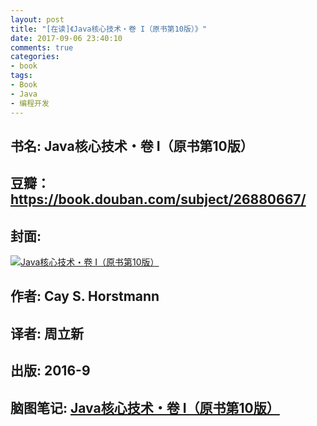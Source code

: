 ```yaml
---
layout: post
title: "[在读]《Java核心技术・卷 I（原书第10版）》"
date: 2017-09-06 23:40:10
comments: true
categories: 
- book
tags: 
- Book 
- Java
- 编程开发
---
```


## 书名: Java核心技术・卷 I（原书第10版）
## 豆瓣：https://book.douban.com/subject/26880667/
## 封面: 

 [![Java核心技术・卷 I（原书第10版）](https://img3.doubanio.com/lpic/s29063065.jpg)](http://naotu.baidu.com/)
## 作者: Cay S. Horstmann 
## 译者: 周立新 
## 出版: 2016-9
## 脑图笔记: [Java核心技术・卷 I（原书第10版）](http://naotu.baidu.com/)
